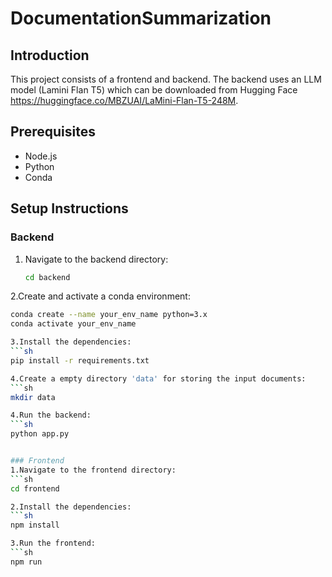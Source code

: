 # DocumentationSummarization

## Introduction

This project consists of a frontend and backend. The backend uses an LLM model (Lamini Flan T5) which can be downloaded from Hugging Face 
https://huggingface.co/MBZUAI/LaMini-Flan-T5-248M.

## Prerequisites
- Node.js
- Python
- Conda

## Setup Instructions

### Backend
1. Navigate to the backend directory:
   ```sh
   cd backend
2.Create and activate a conda environment:

   ```sh
   conda create --name your_env_name python=3.x
   conda activate your_env_name

3.Install the dependencies:
   ```sh
   pip install -r requirements.txt

4.Create a empty directory 'data' for storing the input documents:
   ```sh
   mkdir data

4.Run the backend:
   ```sh
   python app.py


### Frontend
1.Navigate to the frontend directory:
   ```sh
   cd frontend

2.Install the dependencies:
   ```sh
   npm install

3.Run the frontend:
   ```sh
   npm run
